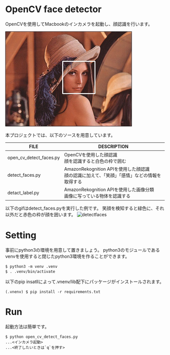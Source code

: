# OpenCV face detector

OpenCVを使用してMacbookのインカメラを起動し、顔認識を行います。

![sample](./picture/sample.jpeg)

本プロジェクトでは、以下のソースを用意しています。

FILE | DESCRIPTION
-- | --
open_cv_detect_faces.py | OpenCVを使用した顔認識 <br> 顔を認識すると白色の枠で囲む
detect_faces.py | AmazonRekognition APIを使用した顔認識 <br> 顔の認識に加えて、「笑顔」「感情」などの情報を取得する
detact_label.py | AmazonRekognition APIを使用した画像分類 <br> 画像に写っている物体を認識する

以下のgifはdetect_faces.pyを実行した例です。
笑顔を検知すると緑色に、それ以外だと赤色の枠が顔を囲います。
![detectfaces](./picture/detect_faces.gif)

# Setting
事前にpython3の環境を用意して置きましょう。
python3のモジュールであるvenvを使用すると閉じたpython3環境を作ることができます。

```
$ python3 -m venv .venv
$ . .venv/bin/activate
```

以下のpip insatllによって.vnenv/lib配下にパッケージがインストールされます。

```
(.vnenv) $ pip install -r requirements.txt
```

# Run

起動方法は簡単です。
```
$ python open_cv_detect_faces.py
...<インカメラ起動>
...<終了したいときは`q`を押す>
```
